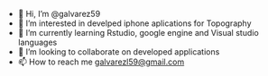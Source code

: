 - 👋 Hi, I’m @galvarez59
- 👀 I’m interested in develped iphone aplications for Topography
- 🌱 I’m currently learning Rstudio, google engine and Visual studio languages
- 💞️ I’m looking to collaborate on developed applications
- 📫 How to reach me galvarezl59@gmail.com
<!---
galvarez59/galvarez59 is a ✨ special ✨ repository because its `README.md` (this file) appears on your GitHub profile.
You can click the Preview link to take a look at your changes.
--->
